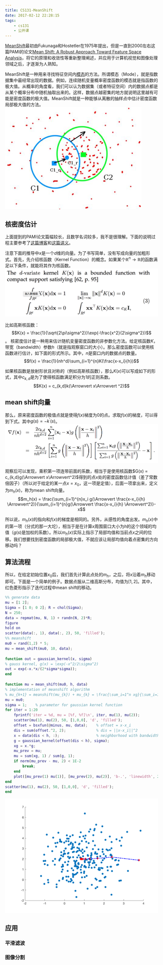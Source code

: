 ```yaml
---
title: CS131-MeanShift
date: 2017-02-12 22:28:15
tags:
    - cs131
    - 公开课
---
```

[MeanShift](https://en.wikipedia.org/wiki/Mean_shift)最初由Fukunaga和Hostetler在1975年提出，但是一直到2000左右这篇PAMI的论文[Mean Shift: A Robust Approach Toward Feature Space Analysis](http://courses.csail.mit.edu/6.869/handouts/PAMIMeanshift.pdf)，将它的原理和收敛性等重新整理阐述，并应用于计算机视觉和图像处理领域之后，才逐渐为人熟知。

MeanShift是一种用来寻找特征空间内[模态](https://en.wikipedia.org/wiki/Mode_(statistics))的方法。所谓模态（Mode），就是指数据集中最经常出现的数据。例如，连续随机变量概率密度函数的模态就是指函数的极大值。从概率的角度看，我们可以认为数据集（或者特征空间）内的数据点都是从某个概率分布中随机抽取出来的。这样，数据点越密集的地方就说明这里越有可能是密度函数的极大值。MeanShift就是一种能够从离散的抽样点中估计密度函数局部极大值的方法。
![MeanShift](/img/meanshift_basics.jpg)

## 核密度估计
上面提到的PAMI论文篇幅较长，且数学名词较多，我不是很理解。下面的说明过程主要参考了[这篇博客](https://saravananthirumuruganathan.wordpress.com/2010/04/01/introduction-to-mean-shift-algorithm/)和[这篇讲义](https://saravananthirumuruganathan.wordpress.com/2010/04/01/introduction-to-mean-shift-algorithm/)。

注意下面的推导中$x$是一个$d$维的向量。为了书写简单，没有写成向量的加粗形式。首先，先介绍核函数（Kernel Function）的概念。如果某个$\mathbb{R}^n\rightarrow \mathbb{R}$的函数满足以下条件，就能将其作为核函数。
![kernel](/img/meanshift_kernel_function.png)

比如高斯核函数：
$$K(x) = \frac{1}{\sqrt{2\pi\sigma^2}}\exp(-\frac{x^2}{2\sigma^2})$$。
核密度估计是一种用来估计随机变量密度函数的非参数化方法。给定核函数$K$，带宽（bandwidth）参数$h$（就是指观察窗口的大小）。那么密度函数可以使用核函数进行估计，如下面的形式所示。其中，$n$是窗口内的数据点的数量。
$$f(x) = \frac{1}{nh^d}\sum_{i=1}^{n}K(\frac{x-x_i}{h})$$

如果核函数是放射形状且对称的（例如高斯核函数），那么$K(x)$可以写成如下的形式，其中$c_{k,d}$是为了使得核函数满足积分为$1$的正则系数。
$$K(x) = c_{k,d}k(\Arrowvert x\Arrowvert ^2)$$

## mean shift向量
那么，原来密度函数的极值点就是使得$f(x)$梯度为$0$的点。求取$f(x)$的梯度，可以得到下式。其中$g(s) = -k^\prime(s)$。
![密度函数的梯度](/img/meanshift_gradient_of_density.png)

观察后可以发现，乘积第一项连带前面的系数，相当于是使用核函数$G(x) = c_{k,d}g(\Arrowvert x\Arrowvert^2)$得到的点$x$处的密度函数估计值（差了常数倍因子）（所以对于给定的某一点$x = x_0$，这一项是定值），后面一项拿出来，定义为$m_h(x)$，称为mean shift向量。
$$m_h(x) = \frac{\sum_{i=1}^{n}x_i g(\Arrowvert \frac{x-x_i}{h} \Arrowvert^2)}{\sum_{i=1}^{n}g(\Arrowvert \frac{x-x_i}{h} \Arrowvert^2)}-x$$

所以说，$m_h(x)$的指向和$f(x)$的梯度是相同的。另外，从感性的角度出发。$m_h(x)$中的第一项（分式的那一大坨），相当于是在计算$x$周围窗口大小为$h$的这个领域的均值（$g(s)$是加权的系数）。所以$m_h(x)$实际上指示了局部均值和当前点$x$之间的位移。我们想要找到密度函数的局部极大值，不就应该让局部均值向着点密集的方向移动吗？

## 算法流程
所以，在给定初始位置$x_0$后，我们首先计算此点处的$m_h$，之后，将$x$沿着$m_h$移动即可。下面是一个简单的例子。数据点服从二维高斯分布，均值为$[1, 2]$。其中，红色菱形指示了迭代过程中mean shift的移动。

``` matlab
%% generate data
mu = [1 2];
Sigma = [1 0; 0 2]; R = chol(Sigma);
N = 250;
data = repmat(mu, N, 1) + randn(N, 2)*R;
figure
hold on
scatter(data(:, 1), data(:, 2), 50, 'filled');
%% meanshift
mu0 = rand(1,2) * 5;
mu = mean_shift(mu0, 10, data);

function out = gaussian_kernel(x, sigma)
% gauss kernel, g(x) = \exp(-x^2/2\sigma^2)
out = exp(-x.*x/(2*sigma*sigma));
end

function mu = mean_shift(mu0, h, data)
% implementation of meanshift algorithm
% mu_{k+1} = meanshift(mu_{k}) + mu_{k} = \frac{\sum_i=1^n xg}{\sum_i=1^n g}
mu = mu0;
sigma = 1;    % parameter for gaussian kernel function
for iter = 1:20    
    fprintf('iter = %d, mu = [%f, %f]\n', iter, mu(1), mu(2));
    scatter(mu(1), mu(2), 50, [1,0,0], 'd', 'filled');
    offset = bsxfun(@minus, mu, data);    % offset = x-x_i
    dis = sum(offset.^2, 2);              % dis = ||x-x_i||^2
    x = data(dis < h, :);                 % neighborhood with bandwidth = h
    g = gaussian_kernel(offset(dis < h), sigma);
    xg = x.*g;
    mu_prev = mu;
    mu = sum(xg, 1) / sum(g, 1);
    if norm(mu_prev - mu, 2) < 1E-2
        break;
    end
    plot([mu_prev(1) mu(1)], [mu_prev(2), mu(2)], 'b-.', 'linewidth', 2);
end
scatter(mu(1), mu(2), 50, [1,0,0], 'd', 'filled');
end
```
![](/img/meanshift_simple_demo.png)

## 应用
### 平滑滤波
### 图像分割

